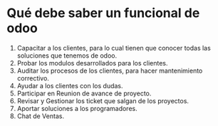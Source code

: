 # Qué debe saber un funcional de odoo
1. Capacitar a los clientes, para lo cual tienen que conocer todas las soluciones que tenemos de odoo.
2. Probar los modulos desarrollados para los clientes.
4. Auditar los procesos de los clientes, para hacer mantenimiento correctivo.
5. Ayudar a los clientes con los dudas.
6. Participar en Reunion de avance de proyecto.
7. Revisar y Gestionar los ticket que salgan de los proyectos.
8. Aportar soluciones a los programadores.
9. Chat de Ventas.
